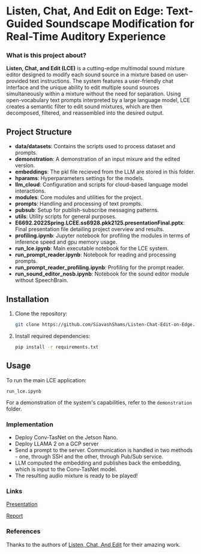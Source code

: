 <!---
[![Review Assignment Due Date](https://classroom.github.com/assets/deadline-readme-button-24ddc0f5d75046c5622901739e7c5dd533143b0c8e959d652212380cedb1ea36.svg)](https://classroom.github.com/a/UHGdSN-p)
# E6692 Spring 2024: Final Project

The description of the final project for e6692 2024 spring is provided in [the Google drive](https://docs.google.com/document/d/1o4E8MksTKACW7tfuazcWeNCaSGLv9YKAd7A5lqFmzkA/edit?usp=sharing)

This repo is an (empty) template which is distributed to students as a part of the Github classroom assignment process.

The repository (assigned by the Github Classroom) will become (after students accept the github classroom link invite) the repository for all project contents.

## How to modify this README.md file
Students need to maintain this repo to have a "professional look":
* Remove the instructions (this text)
* Provide description of the topic/project
* Provide organization of this repo 
* Add all relevant links: name of Google docs and link to them, links to public repos used, etc.
* For paper reviews it should include the organization of the directory, brief description how to run the code, what is in the code, links to relevant papers, links to relevant githubs, etc...

## INSTRUCTIONS for (re) naming the student's repository for the final project with one student:
* Students need to use the following naming rules for the repository with their solutions: e6692-2024Spring-FinalProject-GroupID-UNI 
(the first part "e6692-2024Spring-FinalProject" will probably be inherited from the assignment, so only UNI needs to be added) 
* Initially, the system may give the repo a name which ends with a student's Github userid. 
The student must change that name and replace it with the name requested in the point above (containing their UNI)
* Good Example: e6692-2024Spring-FinalProject-GroupID-zz9999;   Bad example: e6692-2024Spring-FinalProject-ee6040-2024Spring-FinalProject-GroupID-zz9999.
* This change can be done from the "Settings" tab which is located on the repo page.

## INSTRUCTIONS for naming the students' repository for the final project with more students. 
(Students need to use a 4-letter groupID/teamID): 
* Template: e6692-2024Spring-FinalProject-GroupID-UNI1-UNI2-UNI3. -> Example: e6692-2024Spring-FinalProject-MEME-zz9999-aa9999-aa0000.
-->
# Listen, Chat, And Edit on Edge: Text-Guided Soundscape Modification for Real-Time Auditory Experience

### What is this project about?
**Listen, Chat, and Edit (LCE)** is a cutting-edge multimodal sound mixture editor designed to modify each sound source in a mixture based on user-provided text instructions. The system features a user-friendly chat interface and the unique ability to edit multiple sound sources simultaneously within a mixture without the need for separation. Using open-vocabulary text prompts interpreted by a large language model, LCE creates a semantic filter to edit sound mixtures, which are then decomposed, filtered, and reassembled into the desired output.


## Project Structure
- **data/datasets**: Contains the scripts used to process dataset and prompts.
- **demonstration**: A demonstration of an input mixure and the edited version.
- **embeddings**: The pkl file recieved from the LLM are stored in this folder.
- **hparams**: Hyperparameters settings for the models.
- **llm_cloud**: Configuration and scripts for cloud-based language model interactions.
- **modules**: Core modules and utilities for the project.
- **prompts**: Handling and processing of text prompts.
- **pubsub**: Setup for publish-subscribe messaging patterns.
- **utils**: Utility scripts for general purposes.
- **E6692.2022Spring.LCEE.ss6928.pkk2125.presentationFinal.pptx**: Final presentation file detailing project overview and results.
- **profiling.ipynb**: Jupyter notebook for profiling the modules in terms of inference speed and gpu memory usage.
- **run_lce.ipynb**: Main executable notebook for the LCE system.
- **run_prompt_reader.ipynb**: Notebook for reading and processing prompts.
- **run_prompt_reader_profiling.ipynb**: Profiling for the prompt reader.
- **run_sound_editor_nosb.ipynb**: Notebook for the sound editor module without SpeechBrain.

## Installation
1. Clone the repository:
   ```bash
   git clone https://github.com/SiavashShams/Listen-Chat-Edit-on-Edge.git
   ```
2. Install required dependencies:
   ```bash
   pip install -r requirements.txt
   ```

## Usage
To run the main LCE application:
```
run_lce.ipynb
```
For a demonstration of the system's capabilities, refer to the `demonstration` folder.

### Implementation

- Deploy Conv-TasNet on the Jetson Nano.
- Deploy LLAMA 2 on a GCP server
- Send a prompt to the server. Communication is handled in two methods - one, through SSH and the other, through Pub/Sub service.
- LLM computed the embedding and publishes back the embedding, which is input to the Conv-TasNet model.
- The resulting audio mixture is ready to be played!

### Links
[Presentation](https://github.com/eecse6692/e6692-2024spring-finalproject-lcee/blob/main/E6692.2022Spring.LCEE.ss6928.pkk2125.presentationFinal.pptx)

[Report](https://github.com/eecse6692/e6692-2024spring-finalproject-lcee/blob/main/Listen__Chat__and_Edit_on_Edge.pdf)



### References
Thanks to the authors of [Listen, Chat, And Edit](https://arxiv.org/pdf/2402.03710) for their amazing work.


